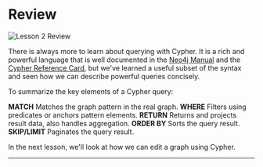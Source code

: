 # Review

![Lesson 2 Review](https://vimeo.com/album/2584141/video/77885138)

There is always more to learn about querying with Cypher. It is a rich and powerful language that is well documented in the [Neo4j Manual](http://docs.neo4j.org/chunked/stable/cypher-query-lang.html) and the [Cypher Reference Card](http://docs.neo4j.org/refcard/2.0/), but we've learned a useful subset of the syntax and seen how we can describe powerful queries concisely.

To summarize the key elements of a Cypher query:

**MATCH** Matches the graph pattern in the real graph.
**WHERE** Filters using predicates or anchors pattern elements.
**RETURN** Returns and projects result data, also handles aggregation.
**ORDER BY** Sorts the query result.
**SKIP/LIMIT** Paginates the query result.

In the next lesson, we'll look at how we can edit a graph using Cypher.
** **